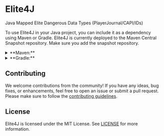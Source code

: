 # Elite4J

Java Mapped Elite Dangerous Data Types (PlayerJournal/CAPI/IDs)

To use Elite4J in your Java project, you can include it as a dependency using Maven or Gradle.
Elite4J is currently deployed to the Maven Central Snapshot repository. Make sure you add
the snapshot repository.

<details>
<summary>**Maven:**</summary>

```xml
<repository>
  <id>maven-central-snapshots</id>
  <name>Mavevn Central Snapshots</name>
  <url>https://s01.oss.sonatype.org/content/repositories/snapshots/</url>
</repository>

<dependency>
    <groupId>space.tscg</groupId>
    <artifactId>elite4j</artifactId>
    <version>1.0.0-SNAPSHOT</version>
</dependency>
```

</details>

<details>
<summary>**Gradle:**</summary>

```groovy
repositories {
    maven {
        name = 'sonatype-snapshots'
        url = 'https://s01.oss.sonatype.org/content/repositories/snapshots/'
    }
}

dependencies {
    implementation 'space.tscg:elite4j:1.0.0-SNAPSHOT'
}
```

</details>

## Contributing

We welcome contributions from the community! If you have any ideas, bug fixes, or enhancements, feel free to open an issue or submit a pull request. Please make sure to follow the [contributing guidelines](CONTRIBUTING.md).

## License

Elite4J is licensed under the MIT License. See [LICENSE](LICENSE) for more information.
